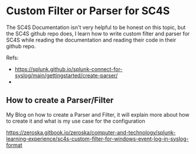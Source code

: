 # Custom Filter or Parser for SC4S 

The SC4S Documentation isn't very helpful to be honest on this topic, but the SC4S github repo does, I learn how to write custom filter and parser for SC4S while reading the documentation and reading their code in their github repo. 

Refs: 
- https://splunk.github.io/splunk-connect-for-syslog/main/gettingstarted/create-parser/
- 

## How to create a Parser/Filter 

My Blog on  how to create a Parser and Filter, it will explain more about how to create it and what is my use case for the configuration 

https://zeroska.gitbook.io/zeroska/computer-and-technology/splunk-learning-experience/sc4s-custom-filter-for-windows-event-log-in-syslog-format

## 